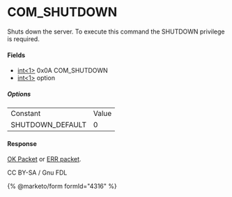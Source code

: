 
# COM_SHUTDOWN

Shuts down the server. To execute this command the SHUTDOWN privilege is required.


#### Fields



* [int<1>](../protocol-data-types.md) 0x0A COM_SHUTDOWN
* [int<1>](../protocol-data-types.md) option



##### Options



|   |   |
| --- | --- |
| Constant | Value |
| SHUTDOWN_DEFAULT | 0 |



#### Response


[OK Packet](../4-server-response-packets/ok_packet.md) or [ERR packet](../4-server-response-packets/err_packet.md).


CC BY-SA / Gnu FDL


{% @marketo/form formId="4316" %}
